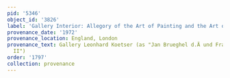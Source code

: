 ```yaml
---
pid: '5346'
object_id: '3826'
label: 'Gallery Interior: Allegory of the Art of Painting and the Art of Drawing'
provenance_date: '1972'
provenance_location: England, London
provenance_text: Gallery Leonhard Koetser (as "Jan Brueghel d.Ä und Frans Francken
  II")
order: '1797'
collection: provenance
---
```

